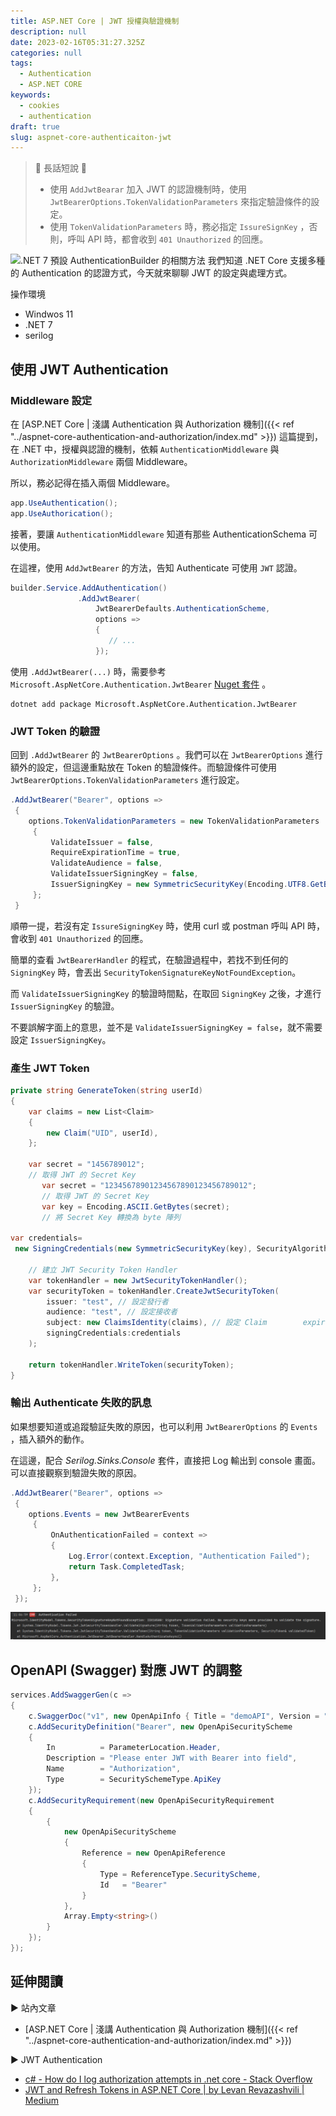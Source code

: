 ```yaml
---
title: ASP.NET Core | JWT 授權與驗證機制
description: null
date: 2023-02-16T05:31:27.325Z
categories: null
tags:
  - Authentication
  - ASP.NET CORE
keywords:
  - cookies
  - authentication
draft: true
slug: aspnet-core-authenticaiton-jwt
---
```


> 🔖 長話短說 🔖
>
> - 使用 `AddJwtBearar` 加入 JWT 的認證機制時，使用 `JwtBearerOptions.TokenValidationParameters` 來指定驗證條件的設定。
> - 使用 `TokenValidationParameters` 時，務必指定 `IssureSignKey` ，否則，呼叫 API 時，都會收到 `401 Unauthorized` 的回應。

![.NET 7 預設 AuthenticationBuilder 的相關方法](images/support-authentication-method.png)
我們知道 .NET Core 支援多種的 Authentication 的認證方式，今天就來聊聊 JWT 的設定與處理方式。

<!--more-->

操作環境

- Windwos 11
- .NET 7
- serilog

## 使用 JWT Authentication

### Middleware 設定

在 [ASP.NET Core | 淺講 Authentication 與 Authorization 機制]({{< ref "../aspnet-core-authentication-and-authorization/index.md" >}}) 這篇提到，在 .NET 中，授權與認證的機制，依賴 `AuthenticationMiddleware` 與 `AuthorizationMiddleware` 兩個 Middleware。

所以，務必記得在插入兩個 Middleware。

```C#
app.UseAuthentication();
app.UseAuthorication();
```

接著，要讓 `AuthenticationMiddleware` 知道有那些 AuthenticationSchema 可以使用。

在這裡，使用 `AddJwtBearer` 的方法，告知 Authenticate 可使用 `JWT` 認證。

```C#
builder.Service.AddAuthentication()
               .AddJwtBearer(
                   JwtBearerDefaults.AuthenticationScheme,
                   options => 
                   {
	                  // ...
                   });
```

使用 `.AddJwtBearer(...)` 時，需要參考`Microsoft.AspNetCore.Authentication.JwtBearer` [Nuget 套件](https://www.nuget.org/packages/Microsoft.AspNetCore.Authentication.JwtBearer) 。

```shell
dotnet add package Microsoft.AspNetCore.Authentication.JwtBearer
```

### JWT Token 的驗證

回到 `.AddJwtBearer` 的 `JwtBearerOptions` 。我們可以在 `JwtBearerOptions` 進行額外的設定，但這邊重點放在 Token 的驗證條件。而驗證條件可使用 `JwtBearerOptions.TokenValidationParameters` 進行設定。

```C#
.AddJwtBearer("Bearer", options =>  
 {  
	options.TokenValidationParameters = new TokenValidationParameters  
     {  
         ValidateIssuer = false,  
         RequireExpirationTime = true,  
         ValidateAudience = false,  
         ValidateIssuerSigningKey = false,
         IssuerSigningKey = new SymmetricSecurityKey(Encoding.UTF8.GetBytes("1456789012"))
     };
 }
```

順帶一提，若沒有定 `IssureSigningKey` 時，使用 curl 或 postman 呼叫 API 時，會收到 `401 Unauthorized` 的回應。

簡單的查看 `JwtBearerHandler` 的程式，在驗證過程中，若找不到任何的 `SigningKey` 時，會丟出 `SecurityTokenSignatureKeyNotFoundException`。

而 `ValidateIssuerSigningKey` 的驗證時間點，在取回 `SigningKey` 之後，才進行 `IssuerSigningKey` 的驗證。

不要誤解字面上的意思，並不是 `ValidateIssuerSigningKey = false`，就不需要設定 `IssuerSigningKey`。

### 產生 JWT Token

```C#
private string GenerateToken(string userId)  
{  
    var claims = new List<Claim>  
    {  
        new Claim("UID", userId),  
    };  
  
    var secret = "1456789012"; 
    // 取得 JWT 的 Secret Key 
       var secret = "12345678901234567890123456789012"; 
       // 取得 JWT 的 Secret Key    
       var key = Encoding.ASCII.GetBytes(secret); 
       // 將 Secret Key 轉換為 byte 陣列  

var credentials=
 new SigningCredentials(new SymmetricSecurityKey(key), SecurityAlgorithms.HmacSha256Signature) // 設定簽名  

    // 建立 JWT Security Token Handler  
    var tokenHandler = new JwtSecurityTokenHandler(); 
    var securityToken = tokenHandler.CreateJwtSecurityToken(  
        issuer: "test", // 設定發行者  
        audience: "test", // 設定接收者  
        subject: new ClaimsIdentity(claims), // 設定 Claim        expires: DateTime.UtcNow.AddMinutes(30), // 設定過期時間  
        signingCredentials:credentials
    );  
  
    return tokenHandler.WriteToken(securityToken);  
}
```

### 輸出 Authenticate 失敗的訊息

如果想要知道或追蹤驗証失敗的原因，也可以利用 `JwtBearerOptions` 的 `Events` ，插入額外的動作。

在這邊，配合 *Serilog.Sinks.Console* 套件，直接把 Log 輸出到 console 畫面。可以直接觀察到驗證失敗的原因。

```C#
.AddJwtBearer("Bearer", options =>  
 {  
    options.Events = new JwtBearerEvents  
     {  
         OnAuthenticationFailed = context =>  
         {  
             Log.Error(context.Exception, "Authentication Failed");  
             return Task.CompletedTask;  
         },  
     };  
 });
```

![](images/Pasted%20image%2020230223115136.png)

## OpenAPI (Swagger) 對應 JWT 的調整

```C#
services.AddSwaggerGen(c =>  
{  
    c.SwaggerDoc("v1", new OpenApiInfo { Title = "demoAPI", Version = "v1" });  
    c.AddSecurityDefinition("Bearer", new OpenApiSecurityScheme  
    {  
        In          = ParameterLocation.Header,  
        Description = "Please enter JWT with Bearer into field",  
        Name        = "Authorization",  
        Type        = SecuritySchemeType.ApiKey  
    });  
    c.AddSecurityRequirement(new OpenApiSecurityRequirement  
    {  
        {  
            new OpenApiSecurityScheme  
            {  
                Reference = new OpenApiReference  
                {  
                    Type = ReferenceType.SecurityScheme,  
                    Id   = "Bearer"  
                }  
            },  
            Array.Empty<string>()  
        }  
    });  
});
```

## 延伸閱讀

▶ 站內文章

- [ASP.NET Core | 淺講 Authentication 與 Authorization 機制]({{< ref "../aspnet-core-authentication-and-authorization/index.md" >}})

▶ JWT Authentication

- [c# - How do I log authorization attempts in .net core - Stack Overflow](https://stackoverflow.com/questions/48889771/how-do-i-log-authorization-attempts-in-net-core)
- [JWT and Refresh Tokens in ASP.NET Core | by Levan Revazashvili | Medium](https://medium.com/@levanrevazashvili/jwt-and-refresh-tokens-in-asp-net-core-11a877575147)